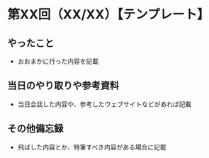 # 第XX回（XX/XX）【テンプレート】

## やったこと

  * おおまかに行った内容を記載

## 当日のやり取りや参考資料

  * 当日会話した内容や、参考したウェブサイトなどがあれば記載

## その他備忘録

  * 飛ばした内容とか、特筆すべき内容がある場合に記載